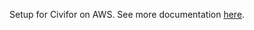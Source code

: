 Setup for Civifor on AWS. See more documentation [here](https://docs.civiform.us/it-manual/sre-playbook/terraform-deploy-system).
